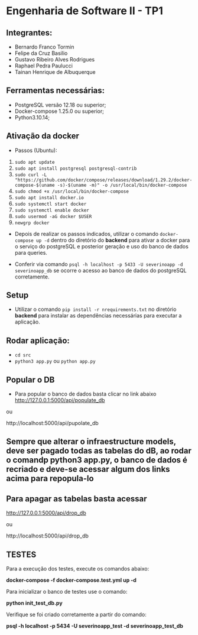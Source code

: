 # Engenharia de Software II - TP1

## Integrantes:

- Bernardo Franco Tormin
- Felipe da Cruz Basilio
- Gustavo Ribeiro Alves Rodrigues
- Raphael Pedra Paulucci
- Tainan Henrique de Albuquerque

## Ferramentas necessárias:

- PostgreSQL versão 12.18 ou superior;
- Docker-compose 1.25.0 ou superior;
- Python3.10.14;

## Ativação da docker

- Passos (Ubuntu):

1. `sudo apt update`
2. `sudo apt install postgresql postgresql-contrib`
3. `sudo curl -L "https://github.com/docker/compose/releases/download/1.29.2/docker-compose-$(uname -s)-$(uname -m)" -o /usr/local/bin/docker-compose`
4. `sudo chmod +x /usr/local/bin/docker-compose`
5. `sudo apt install docker.io`
6. `sudo systemctl start docker`
7. `sudo systemctl enable docker`
8. `sudo usermod -aG docker $USER`
9. `newgrp docker`

- Depois de realizar os passos indicados, utilizar o comando `docker-compose up -d` dentro do diretório do **backend** para ativar a docker para o serviço do postgreSQL e posterior geração e uso do banco de dados para queries.

- Conferir via comando `psql -h localhost -p 5433 -U severinoapp -d severinoapp_db` se ocorre o acesso ao banco de dados do postgreSQL corretamente.

## Setup

- Utilizar o comando `pip install -r nrequirements.txt` no diretório **backend** para instalar as dependências necessárias para executar a aplicação.

## Rodar aplicação:

- `cd src`
- `python3 app.py` ou `python app.py`

## Popular o DB
- Para popular o banco de dados basta clicar no link abaixo
http://127.0.0.1:5000/api/populate_db

ou

http://localhost:5000/api/pupolate_db


## Sempre que alterar o infraestructure models, deve ser pagado todas as tabelas do dB, ao rodar o comandp python3 app.py, o banco de dados é recriado e deve-se acessar algum dos links acima para repopula-lo

## Para apagar as tabelas basta acessar
http://127.0.0.1:5000/api/drop_db

ou

http://localhost:5000/api/drop_db

## TESTES

Para a execução dos testes, execute os comandos abaixo:

**docker-compose -f docker-compose.test.yml up -d**

Para inicializar o banco de testes use o comando:

**python init_test_db.py**

Verifique se foi criado corretamente a partir do comando:

**psql -h localhost -p 5434 -U severinoapp_test -d severinoapp_test_db**


